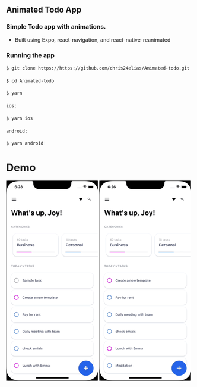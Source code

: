 ## Animated Todo App

### Simple Todo app with animations.

- Built using Expo, react-navigation, and react-native-reanimated

### Running the app

```sh
$ git clone https://https://github.com/chris24elias/Animated-todo.git

$ cd Animated-todo

$ yarn

ios:

$ yarn ios

android:

$ yarn android
```

# Demo

<p float="left">
  <img src="assets/drawer.gif" width="49%" />
  <img src="assets/todo.gif" width="49%" /> 
</p>
